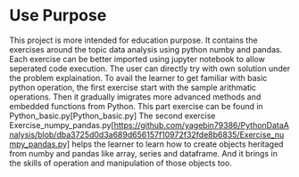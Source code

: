 # Use Purpose
This project is more intended for education purpose. It contains the exercises around the topic data analysis using python numby and pandas. Each exercise can be better imported using jupyter notebook to allow seperated code execution. The user can directly try with own solution under the problem explaination.
To avail the learner to get familiar with basic python operation, the first exercise start with the sample arithmatic operations. Then it gradually imigrates more advanced methods and embedded functions from Python. This part exercise can be found in Python_basic.py[Python_basic.py]
The second exercise Exercise_numpy_pandas.py[https://github.com/yagebin79386/PythonDataAnalysis/blob/dba3725d0d3a689d656157f10972f32fde8b6835/Exercise_numpy_pandas.py] helps the learner to learn how to create objects heritaged from numby and pandas like array, series and dataframe. And it brings in the skills of operation and manipulation of those objects too.

